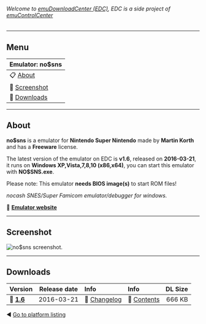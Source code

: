 ###### Welcome to [emuDownloadCenter (EDC)](https://github.com/PhoenixInteractiveNL/emuDownloadCenter/wiki/), EDC is a side project of [emuControlCenter](https://github.com/PhoenixInteractiveNL/emuControlCenter/wiki/)
***
## Menu
| **Emulator: no$sns** |
|:---------|
| :clipboard: [About](#about) |
| :sunrise: [Screenshot](#screenshot) |
| :floppy_disk: [Downloads](#downloads) |
***
## About
**no$sns** is a emulator for **Nintendo Super Nintendo** made by **Martin Korth** and has a **Freeware** license.

The latest version of the emulator on EDC is **v1.6**, released on **2016-03-21**, it runs on **Windows XP,Vista,7,8,10 (x86,x64)**, you can start this emulator with **NO$SNS.exe**.

Please note: This emulator **needs BIOS image(s)** to start ROM files!

_nocash SNES/Super Famicom emulator/debugger for windows._

:link: [**Emulator website**](http://problemkaputt.de/index.htm)
***
## Screenshot
![](https://raw.githubusercontent.com/PhoenixInteractiveNL/emuDownloadCenter/master/hooks/nosns/screen.jpg "no$sns screenshot.")
***
## Downloads
| Version  | Release date  | Info       | Info       | DL Size    |
|:---------|:-------------:|:-----------|:-----------|-----------:|
| :floppy_disk: [**1.6**](https://github.com/PhoenixInteractiveNL/edc-repo0001/raw/master/nosns/1.6.7z) | 2016-03-21 | :page_facing_up: [Changelog](https://github.com/PhoenixInteractiveNL/edc-repo0001/blob/master/nosns/1.6_changelog.txt) | :mag_right: [Contents](https://github.com/PhoenixInteractiveNL/edc-repo0001/blob/master/nosns/1.6_contents.txt) | 666 KB |

:arrow_backward: [Go to platform listing](https://github.com/PhoenixInteractiveNL/emuDownloadCenter/wiki/EDC-Platform-List)
